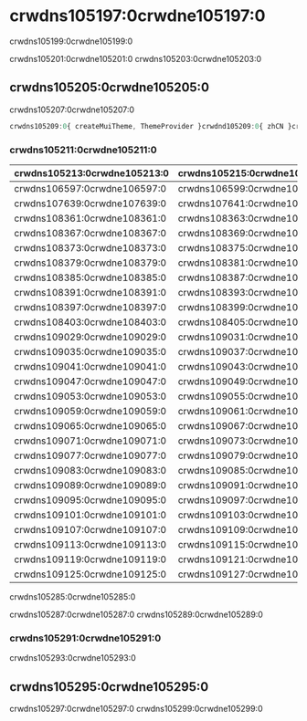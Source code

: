 # crwdns105197:0crwdne105197:0

<p class="description">crwdns105199:0crwdne105199:0</p>

crwdns105201:0crwdne105201:0 crwdns105203:0crwdne105203:0

## crwdns105205:0crwdne105205:0

crwdns105207:0crwdne105207:0

```jsx
crwdns105209:0{ createMuiTheme, ThemeProvider }crwdnd105209:0{ zhCN }crwdnd105209:0{ main: '#1976d2' }crwdnd105209:0{theme}crwdne105209:0
```

### crwdns105211:0crwdne105211:0

| crwdns105213:0crwdne105213:0 | crwdns105215:0crwdne105215:0 | crwdns105217:0crwdne105217:0   |
|:---------------------------- |:---------------------------- |:------------------------------ |
| crwdns106597:0crwdne106597:0 | crwdns106599:0crwdne106599:0 | `crwdns106601:0crwdne106601:0` |
| crwdns107639:0crwdne107639:0 | crwdns107641:0crwdne107641:0 | `crwdns107643:0crwdne107643:0` |
| crwdns108361:0crwdne108361:0 | crwdns108363:0crwdne108363:0 | `crwdns108365:0crwdne108365:0` |
| crwdns108367:0crwdne108367:0 | crwdns108369:0crwdne108369:0 | `crwdns108371:0crwdne108371:0` |
| crwdns108373:0crwdne108373:0 | crwdns108375:0crwdne108375:0 | `crwdns108377:0crwdne108377:0` |
| crwdns108379:0crwdne108379:0 | crwdns108381:0crwdne108381:0 | `crwdns108383:0crwdne108383:0` |
| crwdns108385:0crwdne108385:0 | crwdns108387:0crwdne108387:0 | `crwdns108389:0crwdne108389:0` |
| crwdns108391:0crwdne108391:0 | crwdns108393:0crwdne108393:0 | `crwdns108395:0crwdne108395:0` |
| crwdns108397:0crwdne108397:0 | crwdns108399:0crwdne108399:0 | `crwdns108401:0crwdne108401:0` |
| crwdns108403:0crwdne108403:0 | crwdns108405:0crwdne108405:0 | `crwdns108407:0crwdne108407:0` |
| crwdns109029:0crwdne109029:0 | crwdns109031:0crwdne109031:0 | `crwdns109033:0crwdne109033:0` |
| crwdns109035:0crwdne109035:0 | crwdns109037:0crwdne109037:0 | `crwdns109039:0crwdne109039:0` |
| crwdns109041:0crwdne109041:0 | crwdns109043:0crwdne109043:0 | `crwdns109045:0crwdne109045:0` |
| crwdns109047:0crwdne109047:0 | crwdns109049:0crwdne109049:0 | `crwdns109051:0crwdne109051:0` |
| crwdns109053:0crwdne109053:0 | crwdns109055:0crwdne109055:0 | `crwdns109057:0crwdne109057:0` |
| crwdns109059:0crwdne109059:0 | crwdns109061:0crwdne109061:0 | `crwdns109063:0crwdne109063:0` |
| crwdns109065:0crwdne109065:0 | crwdns109067:0crwdne109067:0 | `crwdns109069:0crwdne109069:0` |
| crwdns109071:0crwdne109071:0 | crwdns109073:0crwdne109073:0 | `crwdns109075:0crwdne109075:0` |
| crwdns109077:0crwdne109077:0 | crwdns109079:0crwdne109079:0 | `crwdns109081:0crwdne109081:0` |
| crwdns109083:0crwdne109083:0 | crwdns109085:0crwdne109085:0 | `crwdns109087:0crwdne109087:0` |
| crwdns109089:0crwdne109089:0 | crwdns109091:0crwdne109091:0 | `crwdns109093:0crwdne109093:0` |
| crwdns109095:0crwdne109095:0 | crwdns109097:0crwdne109097:0 | `crwdns109099:0crwdne109099:0` |
| crwdns109101:0crwdne109101:0 | crwdns109103:0crwdne109103:0 | `crwdns109105:0crwdne109105:0` |
| crwdns109107:0crwdne109107:0 | crwdns109109:0crwdne109109:0 | `crwdns109111:0crwdne109111:0` |
| crwdns109113:0crwdne109113:0 | crwdns109115:0crwdne109115:0 | `crwdns109117:0crwdne109117:0` |
| crwdns109119:0crwdne109119:0 | crwdns109121:0crwdne109121:0 | `crwdns109123:0crwdne109123:0` |
| crwdns109125:0crwdne109125:0 | crwdns109127:0crwdne109127:0 | `crwdns109129:0crwdne109129:0` |

crwdns105285:0crwdne105285:0

crwdns105287:0crwdne105287:0 crwdns105289:0crwdne105289:0

### crwdns105291:0crwdne105291:0

crwdns105293:0crwdne105293:0

## crwdns105295:0crwdne105295:0

crwdns105297:0crwdne105297:0 crwdns105299:0crwdne105299:0
